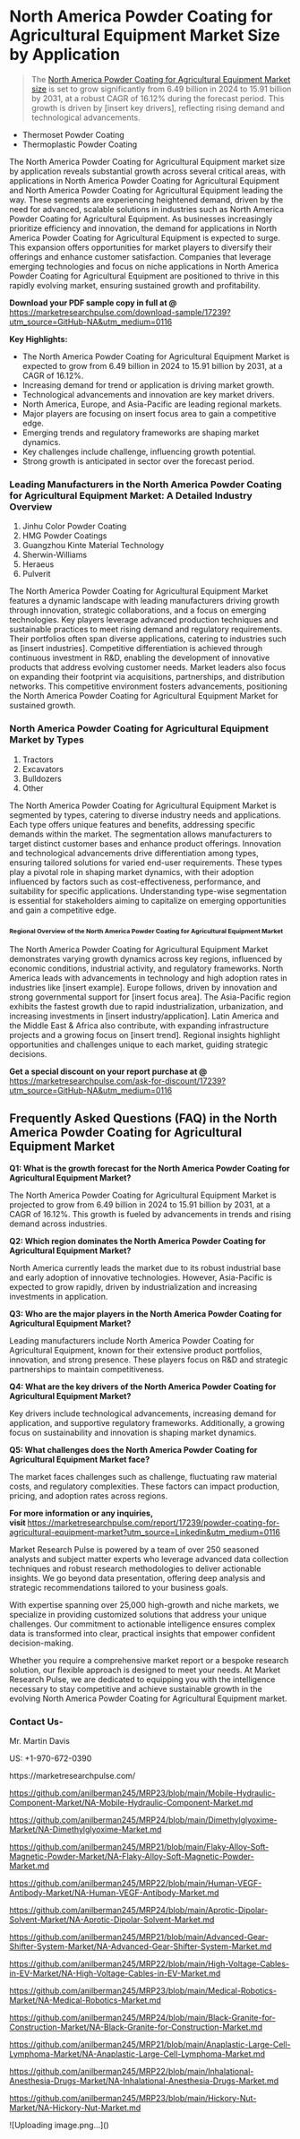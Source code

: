 <h1>North America Powder Coating for Agricultural Equipment Market&nbsp;Size by Application</h1><blockquote><p>The <a href="https://marketresearchpulse.com/download-sample/17239?utm_source=GitHub-NA&amp;utm_medium=0116">North America Powder Coating for Agricultural Equipment Market size</a> is set to grow significantly from 6.49 billion in 2024 to 15.91 billion by 2031, at a robust CAGR of 16.12% during the forecast period. This growth is driven by [insert key drivers], reflecting rising demand and technological advancements.</p></blockquote><ul><li>Thermoset Powder Coating<li> Thermoplastic Powder Coating</li></ul><p>The North America Powder Coating for Agricultural Equipment market size by application reveals substantial growth across several critical areas, with applications in North America Powder Coating for Agricultural Equipment and North America Powder Coating for Agricultural Equipment leading the way. These segments are experiencing heightened demand, driven by the need for advanced, scalable solutions in industries such as North America Powder Coating for Agricultural Equipment. As businesses increasingly prioritize efficiency and innovation, the demand for applications in North America Powder Coating for Agricultural Equipment is expected to surge. This expansion offers opportunities for market players to diversify their offerings and enhance customer satisfaction. Companies that leverage emerging technologies and focus on niche applications in North America Powder Coating for Agricultural Equipment are positioned to thrive in this rapidly evolving market, ensuring sustained growth and profitability.</p><p><strong>Download your PDF sample copy in full at @ </strong><a href="https://marketresearchpulse.com/download-sample/17239?utm_source=GitHub-NA&amp;utm_medium=0116">https://marketresearchpulse.com/download-sample/17239?utm_source=GitHub-NA&amp;utm_medium=0116</a></p><p><strong>Key Highlights: </strong></p><ul><li>The North America Powder Coating for Agricultural Equipment Market is expected to grow from 6.49 billion in 2024 to 15.91 billion by 2031, at a CAGR of 16.12%.</li><li>Increasing demand for trend or application is driving market growth.</li><li>Technological advancements and innovation are key market drivers.</li><li>North America, Europe, and Asia-Pacific are leading regional markets.</li><li>Major players are focusing on insert focus area to gain a competitive edge.</li><li>Emerging trends and regulatory frameworks are shaping market dynamics.</li><li>Key challenges include challenge, influencing growth potential.</li><li>Strong growth is anticipated in sector over the forecast period.</li></ul><h3>Leading Manufacturers in the North America Powder Coating for Agricultural Equipment Market: A Detailed Industry Overview</h3><ol><li>Jinhu Color Powder Coating</li><li>HMG Powder Coatings</li><li>Guangzhou Kinte Material Technology</li><li>Sherwin-Williams</li><li>Heraeus</li><li>Pulverit</li></ol><div class="flex max-w-full flex-col flex-grow"><div class="min-h-8 text-message flex w-full flex-col items-end gap-2 whitespace-normal break-words [.text-message+&amp;]:mt-5" dir="auto" data-message-author-role="assistant" data-message-id="fd8432e4-4910-450d-b182-61b7bfb0a01f" data-message-model-slug="gpt-4o"><div class="flex w-full flex-col gap-1 empty:hidden first:pt-[3px]"><div class="markdown prose w-full break-words dark:prose-invert light"><p>The North America Powder Coating for Agricultural Equipment Market features a dynamic landscape with leading manufacturers driving growth through innovation, strategic collaborations, and a focus on emerging technologies. Key players leverage advanced production techniques and sustainable practices to meet rising demand and regulatory requirements. Their portfolios often span diverse applications, catering to industries such as [insert industries]. Competitive differentiation is achieved through continuous investment in R&amp;D, enabling the development of innovative products that address evolving customer needs. Market leaders also focus on expanding their footprint via acquisitions, partnerships, and distribution networks. This competitive environment fosters advancements, positioning the North America Powder Coating for Agricultural Equipment Market for sustained growth.</p></div></div></div></div><h3>North America Powder Coating for Agricultural Equipment Market by Types</h3><ol><li>Tractors<li> Excavators<li> Bulldozers<li> Other</li></ol><div class="flex max-w-full flex-col flex-grow"><div class="min-h-8 text-message flex w-full flex-col items-end gap-2 whitespace-normal break-words [.text-message+&amp;]:mt-5" dir="auto" data-message-author-role="assistant" data-message-id="084470be-0bb7-4664-bddf-5156b4f41249" data-message-model-slug="gpt-4o-mini"><div class="flex w-full flex-col gap-1 empty:hidden first:pt-[3px]"><div class="markdown prose w-full break-words dark:prose-invert light"><p>The North America Powder Coating for Agricultural Equipment Market is segmented by types, catering to diverse industry needs and applications. Each type offers unique features and benefits, addressing specific demands within the market. The segmentation allows manufacturers to target distinct customer bases and enhance product offerings. Innovation and technological advancements drive differentiation among types, ensuring tailored solutions for varied end-user requirements. These types play a pivotal role in shaping market dynamics, with their adoption influenced by factors such as cost-effectiveness, performance, and suitability for specific applications. Understanding type-wise segmentation is essential for stakeholders aiming to capitalize on emerging opportunities and gain a competitive edge.</p></div></div></div></div><h3><span style="font-size: 11px;">Regional Overview of the North America Powder Coating for Agricultural Equipment Market</span></h3><div class="flex max-w-full flex-col flex-grow"><div class="min-h-8 text-message flex w-full flex-col items-end gap-2 whitespace-normal break-words [.text-message+&amp;]:mt-5" dir="auto" data-message-author-role="assistant" data-message-id="e9038762-ce64-4e30-91c9-9bd413514231" data-message-model-slug="gpt-4o-mini"><div class="flex w-full flex-col gap-1 empty:hidden first:pt-[3px]"><div class="markdown prose w-full break-words dark:prose-invert light"><p>The North America Powder Coating for Agricultural Equipment Market demonstrates varying growth dynamics across key regions, influenced by economic conditions, industrial activity, and regulatory frameworks. North America leads with advancements in technology and high adoption rates in industries like [insert example]. Europe follows, driven by innovation and strong governmental support for [insert focus area]. The Asia-Pacific region exhibits the fastest growth due to rapid industrialization, urbanization, and increasing investments in [insert industry/application]. Latin America and the Middle East &amp; Africa also contribute, with expanding infrastructure projects and a growing focus on [insert trend]. Regional insights highlight opportunities and challenges unique to each market, guiding strategic decisions.</p></div></div></div></div><p><strong>Get a special discount on your report purchase at @ </strong><a href="https://marketresearchpulse.com/ask-for-discount/17239?utm_source=GitHub-NA&amp;utm_medium=0116">https://marketresearchpulse.com/ask-for-discount/17239?utm_source=GitHub-NA&amp;utm_medium=0116</a></p><h2>Frequently Asked Questions (FAQ) in the North America Powder Coating for Agricultural Equipment Market</h2><p><strong>Q1: What is the growth forecast for the North America Powder Coating for Agricultural Equipment Market?</strong></p><p>The North America Powder Coating for Agricultural Equipment Market is projected to grow from 6.49 billion in 2024 to 15.91 billion by 2031, at a CAGR of 16.12%. This growth is fueled by advancements in trends and rising demand across industries.</p><p><strong>Q2: Which region dominates the North America Powder Coating for Agricultural Equipment Market?</strong></p><p>North America currently leads the market due to its robust industrial base and early adoption of innovative technologies. However, Asia-Pacific is expected to grow rapidly, driven by industrialization and increasing investments in application.</p><p><strong>Q3: Who are the major players in the North America Powder Coating for Agricultural Equipment Market?</strong></p><p>Leading manufacturers include North America Powder Coating for Agricultural Equipment, known for their extensive product portfolios, innovation, and strong presence. These players focus on R&amp;D and strategic partnerships to maintain competitiveness.</p><p><strong>Q4: What are the key drivers of the North America Powder Coating for Agricultural Equipment Market?</strong></p><p>Key drivers include technological advancements, increasing demand for application, and supportive regulatory frameworks. Additionally, a growing focus on sustainability and innovation is shaping market dynamics.</p><p><strong>Q5: What challenges does the North America Powder Coating for Agricultural Equipment Market face?</strong></p><p>The market faces challenges such as challenge, fluctuating raw material costs, and regulatory complexities. These factors can impact production, pricing, and adoption rates across regions.</p><p><strong>For more information or any inquiries, visit&nbsp;</strong><a href="https://marketresearchpulse.com/report/17239/powder-coating-for-agricultural-equipment-market?utm_source=Linkedin&utm_medium=0116">https://marketresearchpulse.com/report/17239/powder-coating-for-agricultural-equipment-market?utm_source=Linkedin&utm_medium=0116</a></p><p>Market Research Pulse is powered by a team of over 250 seasoned analysts and subject matter experts who leverage advanced data collection techniques and robust research methodologies to deliver actionable insights. We go beyond data presentation, offering deep analysis and strategic recommendations tailored to your business goals.</p><p>With expertise spanning over 25,000 high-growth and niche markets, we specialize in providing customized solutions that address your unique challenges. Our commitment to actionable intelligence ensures complex data is transformed into clear, practical insights that empower confident decision-making.</p><p>Whether you require a comprehensive market report or a bespoke research solution, our flexible approach is designed to meet your needs. At Market Research Pulse, we are dedicated to equipping you with the intelligence necessary to stay competitive and achieve sustainable growth in the evolving North America Powder Coating for Agricultural Equipment market.</p><h3><strong>Contact Us-</strong></h3><p>Mr. Martin Davis</p><p>US: +1-970-672-0390</p><p>https://marketresearchpulse.com/</p><p><a href="https://github.com/anilberman245/MRP23/blob/main/Mobile-Hydraulic-Component-Market/NA-Mobile-Hydraulic-Component-Market.md">https://github.com/anilberman245/MRP23/blob/main/Mobile-Hydraulic-Component-Market/NA-Mobile-Hydraulic-Component-Market.md</a></p><p><a href="https://github.com/anilberman245/MRP24/blob/main/Dimethylglyoxime-Market/NA-Dimethylglyoxime-Market.md">https://github.com/anilberman245/MRP24/blob/main/Dimethylglyoxime-Market/NA-Dimethylglyoxime-Market.md</a></p><p><a href="https://github.com/anilberman245/MRP21/blob/main/Flaky-Alloy-Soft-Magnetic-Powder-Market/NA-Flaky-Alloy-Soft-Magnetic-Powder-Market.md">https://github.com/anilberman245/MRP21/blob/main/Flaky-Alloy-Soft-Magnetic-Powder-Market/NA-Flaky-Alloy-Soft-Magnetic-Powder-Market.md</a></p><p><a href="https://github.com/anilberman245/MRP22/blob/main/Human-VEGF-Antibody-Market/NA-Human-VEGF-Antibody-Market.md">https://github.com/anilberman245/MRP22/blob/main/Human-VEGF-Antibody-Market/NA-Human-VEGF-Antibody-Market.md</a></p><p><a href="https://github.com/anilberman245/MRP24/blob/main/Aprotic-Dipolar-Solvent-Market/NA-Aprotic-Dipolar-Solvent-Market.md">https://github.com/anilberman245/MRP24/blob/main/Aprotic-Dipolar-Solvent-Market/NA-Aprotic-Dipolar-Solvent-Market.md</a></p><p><a href="https://github.com/anilberman245/MRP21/blob/main/Advanced-Gear-Shifter-System-Market/NA-Advanced-Gear-Shifter-System-Market.md">https://github.com/anilberman245/MRP21/blob/main/Advanced-Gear-Shifter-System-Market/NA-Advanced-Gear-Shifter-System-Market.md</a></p><p><a href="https://github.com/anilberman245/MRP22/blob/main/High-Voltage-Cables-in-EV-Market/NA-High-Voltage-Cables-in-EV-Market.md">https://github.com/anilberman245/MRP22/blob/main/High-Voltage-Cables-in-EV-Market/NA-High-Voltage-Cables-in-EV-Market.md</a></p><p><a href="https://github.com/anilberman245/MRP23/blob/main/Medical-Robotics-Market/NA-Medical-Robotics-Market.md">https://github.com/anilberman245/MRP23/blob/main/Medical-Robotics-Market/NA-Medical-Robotics-Market.md</a></p><p><a href="https://github.com/anilberman245/MRP24/blob/main/Black-Granite-for-Construction-Market/NA-Black-Granite-for-Construction-Market.md">https://github.com/anilberman245/MRP24/blob/main/Black-Granite-for-Construction-Market/NA-Black-Granite-for-Construction-Market.md</a></p><p><a href="https://github.com/anilberman245/MRP21/blob/main/Anaplastic-Large-Cell-Lymphoma-Market/NA-Anaplastic-Large-Cell-Lymphoma-Market.md">https://github.com/anilberman245/MRP21/blob/main/Anaplastic-Large-Cell-Lymphoma-Market/NA-Anaplastic-Large-Cell-Lymphoma-Market.md</a></p><p><a href="https://github.com/anilberman245/MRP22/blob/main/Inhalational-Anesthesia-Drugs-Market/NA-Inhalational-Anesthesia-Drugs-Market.md">https://github.com/anilberman245/MRP22/blob/main/Inhalational-Anesthesia-Drugs-Market/NA-Inhalational-Anesthesia-Drugs-Market.md</a></p><p><a href="https://github.com/anilberman245/MRP23/blob/main/Hickory-Nut-Market/NA-Hickory-Nut-Market.md">https://github.com/anilberman245/MRP23/blob/main/Hickory-Nut-Market/NA-Hickory-Nut-Market.md</a></p>
![Uploading image.png…]()
